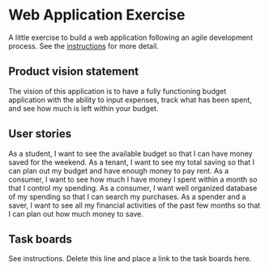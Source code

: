 # Web Application Exercise

A little exercise to build a web application following an agile development process. See the [instructions](instructions.md) for more detail.

## Product vision statement

The vision of this application is to have a fully functioning budget application with the ability to input expenses, track what has been spent, and see how much is left within your budget.

## User stories

As a student, I want to see the available budget so that I can have money saved for the weekend. 
As a tenant, I want to see my total saving so that I can plan out my budget and have enough money to pay rent.
As a consumer, I want to see how much I have money I spent within a month so that I control my spending.
As a consumer, I want well organized database of my spending so that I can search my purchases.
As a spender and a saver, I want to see all my financial activities of the past few months so that I can plan out how much money to save. 



## Task boards

See instructions. Delete this line and place a link to the task boards here.
